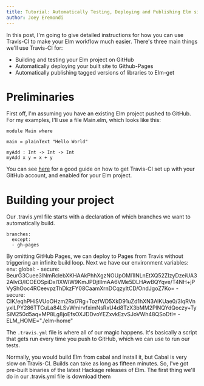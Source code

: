 ```yaml
---
title: Tutorial: Automatically Testing, Deploying and Publishing Elm sites with Travis-CI
author: Joey Eremondi
---
```


In this post, I'm going to give detailed instructions for how you can use Travis-CI to make your Elm
workflow much easier. There's three main things we'll use Travis-CI for:

* Building and testing your Elm project on GitHub
* Automatically deploying your built site to Github-Pages
* Automatically publishing tagged versions of libraries to Elm-get

# Preliminaries #

First off, I'm assuming you have an existing Elm project pushed to GitHub.
For my examples, I'll use a file Main.elm, which looks like this:

    module Main where
    
    main = plainText "Hello World"
    
    myAdd : Int -> Int -> Int
    myAdd x y = x + y

You can see [here](http://docs.travis-ci.com/user/getting-started/)
for a good guide on how to get Travis-CI set up with your GitHub account,
and enabled for your Elm project.

# Building your project #

Our .travis.yml file starts with a declaration of which branches we want to automatically build.

    branches:
      except:
      - gh-pages
      
By omitting GitHub Pages, we can deploy to Pages from Travis without triggering an infinite build loop.
Next we have our environment variables:
  env:
    global:
    - secure: BeurG3Cuee3lNmRclebXKHAAkPhhXgzNOUpOMl1INLnEtXQ52ZIzyDzeiUA32AIvi3/ICOEOSpiDxI1XWIW9KmJPDjtlImAA6VMe5DLHAwBQYqve/T4NH+jPVyShOoc4RCeevpzThDkzFY08CaamXrnDCqzyItCD/OndJgoZ7Ko=
    - secure: CIK/eqhPHiSVUoOHzm2Rxl7Rg+TozfWD5XkD91uZd1hXN3AlKUae0/3lqRVnyxILPY286TTCuLa84LSvWmirvfximNsRxU4d8TzX3bMM2PlNQYdQoczy+TySiM250d5aq+MP8Lg8joEfsOXJDDvoYEZxvkEzvSJoVWh48QSoDtI=
    - ELM_HOME="./elm-home"

The `.travis.yml` file is where all of our magic happens.
It's basically a script that gets run every time you push to GitHub,
which we can use to run our tests.

Normally, you would build Elm from cabal and install it, but Cabal is very slow
on Travis-CI. Builds can take as long as fifteen minutes.
So, I've got pre-built binaries of the latest Hackage releases of Elm.
The first thing we'll do in our .travis.yml file is download them
